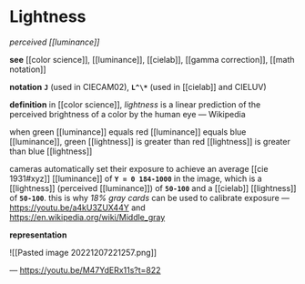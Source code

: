 # Lightness

_perceived [[luminance]]_

**see** [[color science]], [[luminance]], [[cielab]], [[gamma correction]], [[math notation]]

**notation** **`J`** (used in CIECAM02), **`L^\*`** (used in [[cielab]] and CIELUV)

**definition** in [[color science]], _lightness_ is a linear prediction of the perceived brightness of a color by the human eye &mdash; Wikipedia

when green [[luminance]] equals red [[luminance]] equals blue [[luminance]], green [[lightness]] is greater than red [[lightness]] is greater than blue [[lightness]]

cameras automatically set their exposure to achieve an average [[cie 1931#xyz]] [[luminance]] of **`Y = 0 184-1000`** in the image, which is a [[lightness]] (perceived [[luminance]]) of **`50-100`** and a [[cielab]] [[lightness]] of **`50-100`**. this is why _18% gray cards_ can be used to calibrate exposure &mdash; <https://youtu.be/a4kU3ZUX44Y> and <https://en.wikipedia.org/wiki/Middle_gray>

**representation**

![[Pasted image 20221207221257.png]]

&mdash; <https://youtu.be/M47YdERx11s?t=822>

